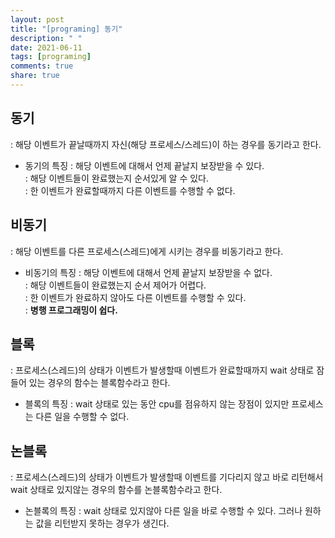 ```yaml
---
layout: post
title: "[programing] 동기"
description: " "
date: 2021-06-11
tags: [programing]
comments: true
share: true
---
```


## 동기
: 해당 이벤트가 끝날때까지 자신(해당 프로세스/스레드)이 하는 경우를 동기라고 한다.

* 동기의 특징
: 해당 이벤트에 대해서 언제 끝날지 보장받을 수 있다. <br>
: 해당 이벤트들이 완료했는지 순서있게 알 수 있다. <br>
: 한 이벤트가 완료할때까지 다른 이벤트를 수행할 수 없다.<br>

## 비동기
: 해당 이벤트를 다른 프로세스(스레드)에게 시키는 경우를 비동기라고 한다. 

* 비동기의 특징
: 해당 이벤트에 대해서 언제 끝날지 보장받을 수 없다. <br>
: 해당 이벤트들이 완료했는지 순서 제어가 어렵다.<br>
: 한 이벤트가 완료하지 않아도 다른 이벤트를 수행할 수 있다.<br>
: **병행 프로그래밍이 쉽다.**<br>

## 블록
: 프로세스(스레드)의 상태가 이벤트가 발생할때 이벤트가 완료할때까지 wait 상태로 잠들어 있는 경우의 함수는 블록함수라고 한다.<br>
* 블록의 특징
: wait 상태로 있는 동안 cpu를 점유하지 않는 장점이 있지만 프로세스는 다른 일을 수행할 수 없다.<br>

## 논블록 
: 프로세스(스레드)의 상태가 이벤트가 발생할때 이벤트를 기다리지 않고 바로 리턴해서 wait 상태로 있지않는 경우의 함수를 논블록함수라고 한다.<br>

* 논블록의 특징
: wait 상태로 있지않아 다른 일을 바로 수행할 수 있다. 그러나 원하는 값을 리턴받지 못하는 경우가 생긴다. <br>
